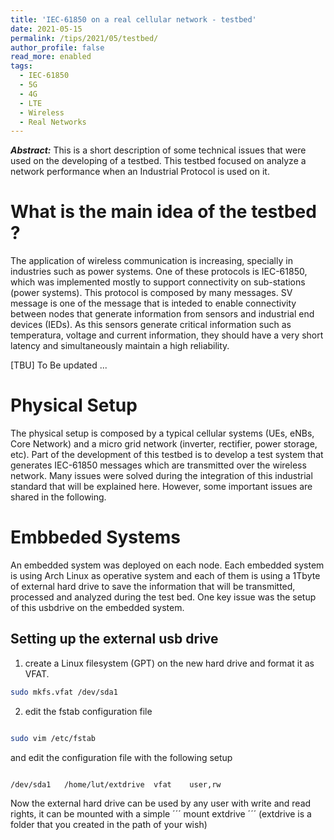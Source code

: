 ```yaml
---
title: 'IEC-61850 on a real cellular network - testbed'
date: 2021-05-15
permalink: /tips/2021/05/testbed/
author_profile: false
read_more: enabled
tags:
  - IEC-61850
  - 5G
  - 4G
  - LTE
  - Wireless
  - Real Networks
---
```


***Abstract:*** This is a short description of some technical issues that were used on the developing of a testbed. This testbed focused on analyze a network performance when an Industrial Protocol is used on it.

What is the main idea of the testbed ?
======

The application of wireless communication is increasing, specially in industries such as power systems. One of these protocols is IEC-61850, which was implemented mostly to support connectivity on sub-stations (power systems). This protocol is composed by many messages. SV message is one of the message that is inteded to enable connectivity between nodes that generate information from sensors and industrial end devices (IEDs). As this sensors generate critical information such as temperatura, voltage and current information, they should have a very short latency and simultaneously maintain a high reliability. 

[TBU] To Be updated ...

Physical Setup
======

The physical setup is composed by a typical cellular systems (UEs, eNBs, Core Network) and a micro grid network (inverter, rectifier, power storage, etc). Part of the development of this testbed is to develop a test system that generates IEC-61850 messages which are transmitted over the wireless network. Many issues were solved during the integration of this industrial standard that will be explained here. However, some important issues are shared in the following.


Embbeded Systems
=======

An embedded system was deployed on each node. Each embedded system is using Arch Linux as operative system and each of them is using a 1Tbyte of external hard drive to save the information that will be transmitted, processed and analyzed during the test bed. One key issue was the setup of this usbdrive on the embedded system. 

Setting up the external usb drive
-----

1. create a Linux filesystem (GPT) on the new hard drive and format it as VFAT.  


```sh
sudo mkfs.vfat /dev/sda1
```

2. edit the fstab configuration file  

```sh

sudo vim /etc/fstab
```

and edit the configuration file with the following setup

```

/dev/sda1	/home/lut/extdrive	vfat 	user,rw
```

Now the external hard drive can be used by any user with write and read rights, it can be mounted with a simple ´´´ mount extdrive  ´´´ (extdrive is a folder that you created in the path of your wish)